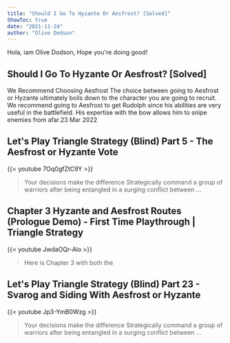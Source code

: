 ```yaml
---
title: "Should I Go To Hyzante Or Aesfrost? [Solved]"
ShowToc: true 
date: "2021-11-24"
author: "Olive Dodson" 
---
```


Hola, iam Olive Dodson, Hope you're doing good!
## Should I Go To Hyzante Or Aesfrost? [Solved]
We Recommend Choosing Aesfrost The choice between going to Aesfrost or Hyzante ultimately boils down to the character you are going to recruit. We recommend going to Aesfrost to get Rudolph since his abilities are very useful in the battlefield. His expertise with the bow allows him to snipe enemies from afar.23 Mar 2022

## Let's Play Triangle Strategy (Blind) Part 5 - The Aesfrost or Hyzante Vote
{{< youtube 7Oq0gfZtC9Y >}}
>Your decisions make the difference Strategically command a group of warriors after being entangled in a surging conflict between ...

## Chapter 3 Hyzante and Aesfrost Routes (Prologue Demo)  - First Time Playthrough | Triangle Strategy
{{< youtube JwdaOQr-Alo >}}
>Here is Chapter 3 with both the 

## Let's Play Triangle Strategy (Blind) Part 23 - Svarog and Siding With Aesfrost or Hyzante
{{< youtube Jp3-YmB0Wzg >}}
>Your decisions make the difference Strategically command a group of warriors after being entangled in a surging conflict between ...

